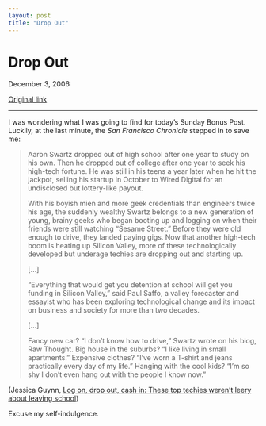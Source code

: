 ```yaml
---
layout: post
title: "Drop Out"
---
```

Drop Out
========

December 3, 2006

[Original link](http://www.aaronsw.com/weblog/sfdropout)

* * * * *

I was wondering what I was going to find for today’s Sunday Bonus Post.
Luckily, at the last minute, the *San Francisco Chronicle* stepped in to
save me:

> Aaron Swartz dropped out of high school after one year to study on his
> own. Then he dropped out of college after one year to seek his
> high-tech fortune. He was still in his teens a year later when he hit
> the jackpot, selling his startup in October to Wired Digital for an
> undisclosed but lottery-like payout.
>
> With his boyish mien and more geek credentials than engineers twice
> his age, the suddenly wealthy Swartz belongs to a new generation of
> young, brainy geeks who began booting up and logging on when their
> friends were still watching “Sesame Street.” Before they were old
> enough to drive, they landed paying gigs. Now that another high-tech
> boom is heating up Silicon Valley, more of these technologically
> developed but underage techies are dropping out and starting up.
>
> […]
>
> “Everything that would get you detention at school will get you
> funding in Silicon Valley,” said Paul Saffo, a valley forecaster and
> essayist who has been exploring technological change and its impact on
> business and society for more than two decades.
>
> […]
>
> Fancy new car? “I don’t know how to drive,” Swartz wrote on his blog,
> Raw Thought. Big house in the suburbs? “I like living in small
> apartments.” Expensive clothes? “I’ve worn a T-shirt and jeans
> practically every day of my life.” Hanging with the cool kids? “I’m so
> shy I don’t even hang out with the people I know now.”

(Jessica Guynn, [Log on, drop out, cash in: These top techies weren’t
leery about leaving
school](http://www.sfgate.com/cgi-bin/article.cgi?f=/c/a/2006/12/03/BUGTFMNO261.DTL))

Excuse my self-indulgence.

